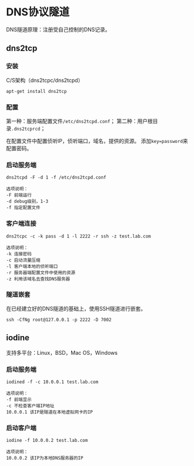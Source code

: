 # DNS协议隧道

DNS隧道原理：注册受自己控制的DNS记录。

## dns2tcp

### 安装

C/S架构（dns2tcpc/dns2tcpd）

    apt-get install dns2tcp

### 配置

第一种：服务端配置文件`/etc/dns2tcpd.conf`；
第二种：用户根目录`.dns2tcprcd`；

在配置文件中配置侦听IP，侦听端口，域名，提供的资源。
添加`key=password`来配置密码。

### 启动服务端

    dns2tcpd -F -d 1 -f /etc/dns2tcpd.conf

    选项说明：
    -F 前端运行
    -d debug级别，1-3
    -f 指定配置文件

### 客户端连接

    dns2tcpc -c -k pass -d 1 -l 2222 -r ssh -z test.lab.com

    选项说明：
    -k 连接密码
    -c 启动流量压缩
    -l 客户端本地的侦听端口
    -r 服务器端配置文件中使用的资源
    -z 利用该域名去查找DNS服务器

### 隧道嵌套

在已经建立好的DNS隧道的基础上，使用SSH隧道进行嵌套。

    ssh -CfNg root@127.0.0.1 -p 2222 -D 7002

## iodine

支持多平台：Linux，BSD，Mac OS，Windows

### 启动服务端

    iodined -f -c 10.0.0.1 test.lab.com

    选项说明：
    -f 前端显示
    -c 不检查客户端IP地址
    10.0.0.1 该IP是隧道在本地虚拟网卡的IP

### 启动客户端

    iodine -f 10.0.0.2 test.lab.com

    选项说明：
    10.0.0.2 该IP为本地DNS服务器的IP


